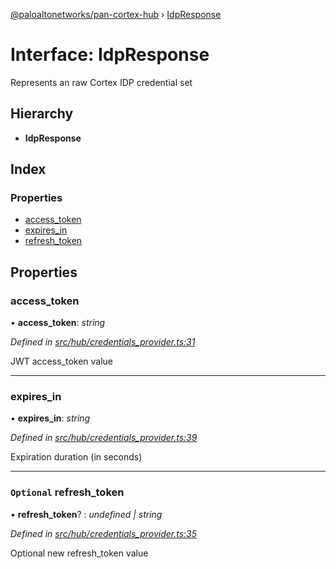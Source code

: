 [@paloaltonetworks/pan-cortex-hub](../README.md) › [IdpResponse](idpresponse.md)

# Interface: IdpResponse

Represents an raw Cortex IDP credential set

## Hierarchy

* **IdpResponse**

## Index

### Properties

* [access_token](idpresponse.md#access_token)
* [expires_in](idpresponse.md#expires_in)
* [refresh_token](idpresponse.md#optional-refresh_token)

## Properties

###  access_token

• **access_token**: *string*

*Defined in [src/hub/credentials_provider.ts:31](https://github.com/xhoms/pan-cortex-hub-nodejs/blob/8b95863/src/hub/credentials_provider.ts#L31)*

JWT access_token value

___

###  expires_in

• **expires_in**: *string*

*Defined in [src/hub/credentials_provider.ts:39](https://github.com/xhoms/pan-cortex-hub-nodejs/blob/8b95863/src/hub/credentials_provider.ts#L39)*

Expiration duration (in seconds)

___

### `Optional` refresh_token

• **refresh_token**? : *undefined | string*

*Defined in [src/hub/credentials_provider.ts:35](https://github.com/xhoms/pan-cortex-hub-nodejs/blob/8b95863/src/hub/credentials_provider.ts#L35)*

Optional new refresh_token value
